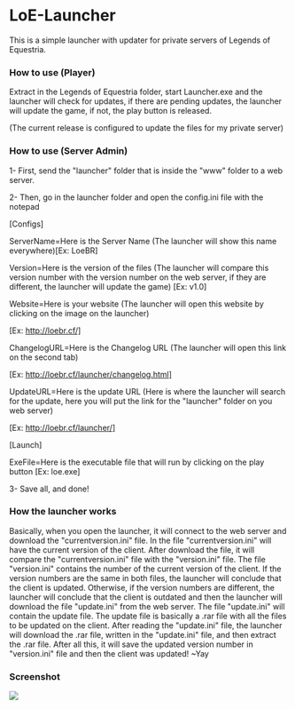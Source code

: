 LoE-Launcher
============

This is a simple launcher with updater for private servers of Legends of Equestria.

<h3>How to use (Player)</h3>

Extract in the Legends of Equestria folder, start Launcher.exe and the launcher will check for updates, if there are pending updates, the launcher will update the game, if not, the play button is released.

(The current release is configured to update the files for my private server)

<h3>How to use (Server Admin)</h3>

1- First, send the "launcher" folder that is inside the "www" folder to a web server.

2- Then, go in the launcher folder and open the config.ini file with the notepad

[Configs]<p>
ServerName=Here is the Server Name (The launcher will show this name everywhere)[Ex: LoeBR]

Version=Here is the version of the files (The launcher will compare this version number with the version number on the web server, if they are different, the launcher will update the game) [Ex: v1.0]

Website=Here is your website (The launcher will open this website by clicking on the image on the launcher)<p>
[Ex: http://loebr.cf/]

ChangelogURL=Here is the Changelog URL (The launcher will open this link on the second tab) <p>
[Ex: http://loebr.cf/launcher/changelog.html]

UpdateURL=Here is the update URL (Here is where the launcher will search for the update, here you will put the link for the "launcher" folder on you web server)<p>
[Ex: http://loebr.cf/launcher/]

[Launch]<p>
ExeFile=Here is the executable file that will run by clicking on the play button [Ex: loe.exe]

3- Save all, and done!

<h3>How the launcher works</h3>

Basically, when you open the launcher, it will connect to the web server and download the "currentversion.ini" file. In the file "currentversion.ini" will have the current version of the client. After download the file, it will compare the "currentversion.ini" file with the "version.ini" file. The file "version.ini" contains the number of the current version of the client. If the version numbers are the same in both files, the launcher will conclude that the client is updated. Otherwise, if the version numbers are different, the launcher will conclude that the client is outdated and then the launcher will download the file "update.ini" from the web server. The file "update.ini" will contain the update file. The update file is basically a .rar file with all the files to be updated on the client. After reading the "update.ini" file, the launcher will download the .rar file, written in the "update.ini" file, and then extract the .rar file. After all this, it will save the updated version number in "version.ini" file and then the client was updated! ~Yay

<h3>Screenshot</h3>

<img src="https://www.dropbox.com/s/3kmg4e1fv9yuadz/ss.png"/>
